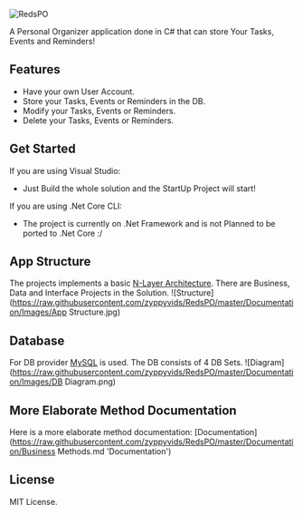 ![RedsPO](https://raw.githubusercontent.com/zyppyvids/RedsPO/master/Documentation/Images/Banner.png)

A Personal Organizer application done in C# that can store Your Tasks, Events and Reminders!

## Features

- Have your own User Account.
- Store your Tasks, Events or Reminders in the DB.
- Modify your Tasks, Events or Reminders.
- Delete your Tasks, Events or Reminders.

## Get Started

If you are using Visual Studio:

- Just Build the whole solution and the StartUp Project will start!

If you are using .Net Core CLI:

- The project is currently on .Net Framework and is not Planned to be ported to .Net Core :/

## App Structure

The projects implements a basic [N-Layer Architecture](https://stackify.com/n-tier-architecture 'N-Layer Architecture'). There are Business, Data and Interface Projects in the Solution.
![Structure](https://raw.githubusercontent.com/zyppyvids/RedsPO/master/Documentation/Images/App Structure.jpg)

## Database

For DB provider [MySQL](https://www.mysql.com/ 'MySQL') is used. The DB consists of 4 DB Sets.
![Diagram](https://raw.githubusercontent.com/zyppyvids/RedsPO/master/Documentation/Images/DB Diagram.png)

## More Elaborate Method Documentation

Here is a more elaborate method documentation: [Documentation](https://raw.githubusercontent.com/zyppyvids/RedsPO/master/Documentation/Business Methods.md 'Documentation')

## License

MIT License.
